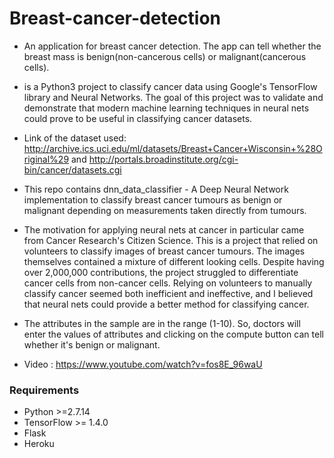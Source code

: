 # Breast-cancer-detection

* An application for breast cancer detection. The app can tell whether the breast mass is benign(non-cancerous cells) or malignant(cancerous cells).
* is a Python3 project to classify cancer data using Google's TensorFlow library and Neural Networks. The goal of this project was to validate and demonstrate that modern machine learning techniques in neural nets could prove to be useful in classifying cancer datasets.
* Link of the dataset used: http://archive.ics.uci.edu/ml/datasets/Breast+Cancer+Wisconsin+%28Original%29 and http://portals.broadinstitute.org/cgi-bin/cancer/datasets.cgi
* This repo contains dnn_data_classifier - A Deep Neural Network implementation to classify breast cancer tumours as benign or malignant depending on measurements taken directly from tumours.
* The motivation for applying neural nets at cancer in particular came from Cancer Research's Citizen Science. This is a project that relied on volunteers to classify images of breast cancer tumours. The images themselves contained a mixture of different looking cells. Despite having over 2,000,000 contributions, the project struggled to differentiate cancer cells from non-cancer cells. Relying on volunteers to manually classify cancer seemed both inefficient and ineffective, and I believed that neural nets could provide a better method for classifying cancer.

* The attributes in the sample are in the range (1-10). So, doctors will enter the values of attributes and clicking on the compute button can tell whether it's benign or malignant.
* Video : https://www.youtube.com/watch?v=fos8E_96waU

### Requirements ###

* Python >=2.7.14
* TensorFlow >= 1.4.0
* Flask
* Heroku
